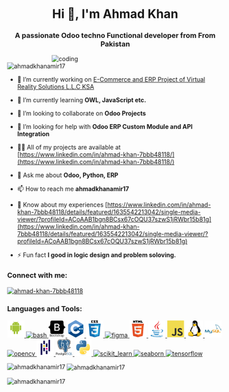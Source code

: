 <h1 align="center">Hi 👋, I'm Ahmad Khan</h1>
<h3 align="center">A passionate Odoo techno Functional developer from From Pakistan</h3>

<img align='right' alt='coding' width='400' src='https://media2.giphy.com/media/qgQUggAC3Pfv687qPC/giphy.gif' />

<p align="left"> <img src="https://komarev.com/ghpvc/?username=ahmadkhanamir17&label=Profile%20views&color=0e75b6&style=flat" alt="ahmadkhanamir17" /> </p>

- 🔭 I’m currently working on [E-Commerce and ERP Project of Virtual Reality Solutions L.L.C KSA](https://www.infiniarc.com/en)

- 🌱 I’m currently learning **OWL, JavaScript etc.**

- 👯 I’m looking to collaborate on **Odoo Projects**

- 🤝 I’m looking for help with **Odoo ERP Custom Module and API Integration**

- 👨‍💻 All of my projects are available at [https://www.linkedin.com/in/ahmad-khan-7bbb48118/](https://www.linkedin.com/in/ahmad-khan-7bbb48118/)

- 💬 Ask me about **Odoo, Python, ERP**

- 📫 How to reach me **ahmadkhanamir17**

- 📄 Know about my experiences [https://www.linkedin.com/in/ahmad-khan-7bbb48118/details/featured/1635542213042/single-media-viewer/?profileId=ACoAAB1bgn8BCsx67cOQU37szwS1jRWbr15b81g](https://www.linkedin.com/in/ahmad-khan-7bbb48118/details/featured/1635542213042/single-media-viewer/?profileId=ACoAAB1bgn8BCsx67cOQU37szwS1jRWbr15b81g)

- ⚡ Fun fact **I good in logic design and problem soloving.**

<h3 align="left">Connect with me:</h3>
<p align="left">
<a href="https://linkedin.com/in/ahmad-khan-7bbb48118" target="blank"><img align="center" src="https://raw.githubusercontent.com/rahuldkjain/github-profile-readme-generator/master/src/images/icons/Social/linked-in-alt.svg" alt="ahmad-khan-7bbb48118" height="30" width="40" /></a>
</p>

<h3 align="left">Languages and Tools:</h3>
<p align="left"> <a href="https://developer.android.com" target="_blank" rel="noreferrer"> <img src="https://raw.githubusercontent.com/devicons/devicon/master/icons/android/android-original-wordmark.svg" alt="android" width="40" height="40"/> </a> <a href="https://www.gnu.org/software/bash/" target="_blank" rel="noreferrer"> <img src="https://www.vectorlogo.zone/logos/gnu_bash/gnu_bash-icon.svg" alt="bash" width="40" height="40"/> </a> <a href="https://getbootstrap.com" target="_blank" rel="noreferrer"> <img src="https://raw.githubusercontent.com/devicons/devicon/master/icons/bootstrap/bootstrap-plain-wordmark.svg" alt="bootstrap" width="40" height="40"/> </a> <a href="https://www.w3schools.com/cpp/" target="_blank" rel="noreferrer"> <img src="https://raw.githubusercontent.com/devicons/devicon/master/icons/cplusplus/cplusplus-original.svg" alt="cplusplus" width="40" height="40"/> </a> <a href="https://www.w3schools.com/css/" target="_blank" rel="noreferrer"> <img src="https://raw.githubusercontent.com/devicons/devicon/master/icons/css3/css3-original-wordmark.svg" alt="css3" width="40" height="40"/> </a> <a href="https://www.figma.com/" target="_blank" rel="noreferrer"> <img src="https://www.vectorlogo.zone/logos/figma/figma-icon.svg" alt="figma" width="40" height="40"/> </a> <a href="https://www.w3.org/html/" target="_blank" rel="noreferrer"> <img src="https://raw.githubusercontent.com/devicons/devicon/master/icons/html5/html5-original-wordmark.svg" alt="html5" width="40" height="40"/> </a> <a href="https://www.java.com" target="_blank" rel="noreferrer"> <img src="https://raw.githubusercontent.com/devicons/devicon/master/icons/java/java-original.svg" alt="java" width="40" height="40"/> </a> <a href="https://developer.mozilla.org/en-US/docs/Web/JavaScript" target="_blank" rel="noreferrer"> <img src="https://raw.githubusercontent.com/devicons/devicon/master/icons/javascript/javascript-original.svg" alt="javascript" width="40" height="40"/> </a> <a href="https://www.linux.org/" target="_blank" rel="noreferrer"> <img src="https://raw.githubusercontent.com/devicons/devicon/master/icons/linux/linux-original.svg" alt="linux" width="40" height="40"/> </a> <a href="https://www.mysql.com/" target="_blank" rel="noreferrer"> <img src="https://raw.githubusercontent.com/devicons/devicon/master/icons/mysql/mysql-original-wordmark.svg" alt="mysql" width="40" height="40"/> </a> <a href="https://opencv.org/" target="_blank" rel="noreferrer"> <img src="https://www.vectorlogo.zone/logos/opencv/opencv-icon.svg" alt="opencv" width="40" height="40"/> </a> <a href="https://pandas.pydata.org/" target="_blank" rel="noreferrer"> <img src="https://raw.githubusercontent.com/devicons/devicon/2ae2a900d2f041da66e950e4d48052658d850630/icons/pandas/pandas-original.svg" alt="pandas" width="40" height="40"/> </a> <a href="https://www.postgresql.org" target="_blank" rel="noreferrer"> <img src="https://raw.githubusercontent.com/devicons/devicon/master/icons/postgresql/postgresql-original-wordmark.svg" alt="postgresql" width="40" height="40"/> </a> <a href="https://www.python.org" target="_blank" rel="noreferrer"> <img src="https://raw.githubusercontent.com/devicons/devicon/master/icons/python/python-original.svg" alt="python" width="40" height="40"/> </a> <a href="https://scikit-learn.org/" target="_blank" rel="noreferrer"> <img src="https://upload.wikimedia.org/wikipedia/commons/0/05/Scikit_learn_logo_small.svg" alt="scikit_learn" width="40" height="40"/> </a> <a href="https://seaborn.pydata.org/" target="_blank" rel="noreferrer"> <img src="https://seaborn.pydata.org/_images/logo-mark-lightbg.svg" alt="seaborn" width="40" height="40"/> </a> <a href="https://www.tensorflow.org" target="_blank" rel="noreferrer"> <img src="https://www.vectorlogo.zone/logos/tensorflow/tensorflow-icon.svg" alt="tensorflow" width="40" height="40"/> </a> </p>

<p><img align="left" src="https://github-readme-stats.vercel.app/api/top-langs?username=ahmadkhanamir17&show_icons=true&locale=en&layout=compact" alt="ahmadkhanamir17" /></p>

<p>&nbsp;<img align="center" src="https://github-readme-stats.vercel.app/api?username=ahmadkhanamir17&show_icons=true&locale=en" alt="ahmadkhanamir17" /></p>

<p><img align="center" src="https://github-readme-streak-stats.herokuapp.com/?user=ahmadkhanamir17&" alt="ahmadkhanamir17" /></p>
